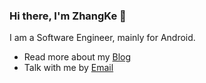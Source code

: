 ### Hi there, I'm ZhangKe 👋

I am a Software Engineer, mainly for Android.


- Read more about my [Blog](https://zhangke.space/)
- Talk with me by [Email](mailto:kezhang404@gmail.com)

